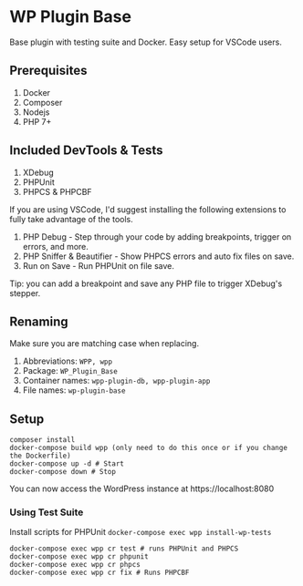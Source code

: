 # WP Plugin Base

Base plugin with testing suite and Docker. Easy setup for VSCode users.

## Prerequisites

1. Docker
2. Composer
3. Nodejs
4. PHP 7+

## Included DevTools & Tests

1. XDebug
2. PHPUnit
3. PHPCS & PHPCBF

If you are using VSCode, I'd suggest installing the following extensions to fully take advantage of the tools.

1. PHP Debug - Step through your code by adding breakpoints, trigger on errors, and more.
2. PHP Sniffer & Beautifier - Show PHPCS errors and auto fix files on save.
3. Run on Save - Run PHPUnit on file save.

Tip: you can add a breakpoint and save any PHP file to trigger XDebug's stepper.

## Renaming

Make sure you are matching case when replacing.

1. Abbreviations: `WPP, wpp`
2. Package: `WP_Plugin_Base`
3. Container names: `wpp-plugin-db, wpp-plugin-app`
4. File names: `wp-plugin-base`

## Setup 

```
composer install
docker-compose build wpp (only need to do this once or if you change the Dockerfile)
docker-compose up -d # Start
docker-compose down # Stop
```

You can now access the WordPress instance at https://localhost:8080

### Using Test Suite

Install scripts for PHPUnit `docker-compose exec wpp install-wp-tests`

```
docker-compose exec wpp cr test # runs PHPUnit and PHPCS
docker-compose exec wpp cr phpunit
docker-compose exec wpp cr phpcs
docker-compose exec wpp cr fix # Runs PHPCBF
```
